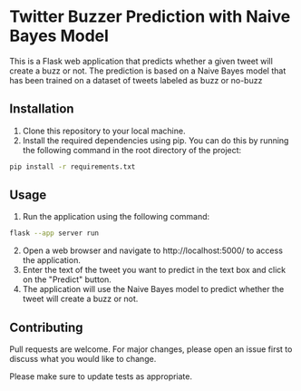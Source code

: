 # Twitter Buzzer Prediction with Naive Bayes Model

This is a Flask web application that predicts whether a given tweet will create a buzz or not. The prediction is based on a Naive Bayes model that has been trained on a dataset of tweets labeled as buzz or no-buzz
## Installation

1. Clone this repository to your local machine.
2. Install the required dependencies using pip. You can do this by running the following command in the root directory of the project:

```bash
pip install -r requirements.txt
```

## Usage
1. Run the application using the following command:
```bash
flask --app server run
```
2. Open a web browser and navigate to http://localhost:5000/ to access the application.
3. Enter the text of the tweet you want to predict in the text box and click on the "Predict" button.
4. The application will use the Naive Bayes model to predict whether the tweet will create a buzz or not.

## Contributing

Pull requests are welcome. For major changes, please open an issue first
to discuss what you would like to change.

Please make sure to update tests as appropriate.
